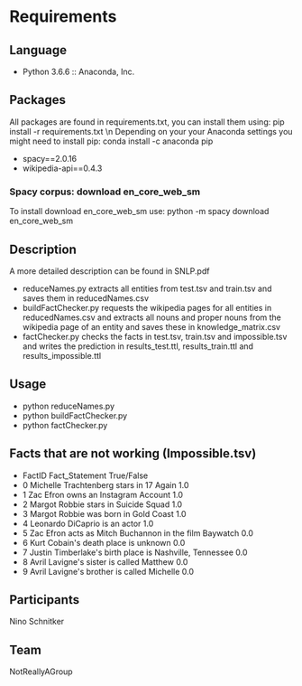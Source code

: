 # Requirements
## Language
- Python 3.6.6 :: Anaconda, Inc.
## Packages
All packages are found in requirements.txt, you can install them using: pip install -r requirements.txt \n
Depending on your your Anaconda settings you might need to install pip: conda install -c anaconda pip
- spacy==2.0.16
- wikipedia-api==0.4.3
### Spacy corpus: download en_core_web_sm
To install download en_core_web_sm use: python -m spacy download en_core_web_sm
## Description
A more detailed description can be found in SNLP.pdf
- reduceNames.py extracts all entities from test.tsv and train.tsv and saves them in reducedNames.csv
- buildFactChecker.py requests the wikipedia pages for all entities in reducedNames.csv and extracts all nouns and proper nouns from the wikipedia page of an entity and saves these in knowledge_matrix.csv
- factChecker.py checks the facts in test.tsv, train.tsv and impossible.tsv and writes the prediction in results_test.ttl, results_train.ttl and results_impossible.ttl
## Usage
- python reduceNames.py
- python buildFactChecker.py
- python factChecker.py
## Facts that are not working (Impossible.tsv)
- FactID	Fact_Statement	True/False
- 0	Michelle Trachtenberg stars in 17 Again	1.0
- 1	Zac Efron owns an Instagram Account	1.0
- 2	Margot Robbie stars in Suicide Squad	1.0
- 3	Margot Robbie was born in Gold Coast	1.0
- 4	Leonardo DiCaprio is an actor	1.0
- 5	Zac Efron acts as Mitch Buchannon in the film Baywatch	0.0
- 6	Kurt Cobain's death place is unknown	0.0
- 7	Justin Timberlake's birth place is Nashville, Tennessee	0.0
- 8	Avril Lavigne's sister is called Matthew	0.0
- 9	Avril Lavigne's brother is called Michelle	0.0
## Participants
Nino Schnitker
## Team
NotReallyAGroup